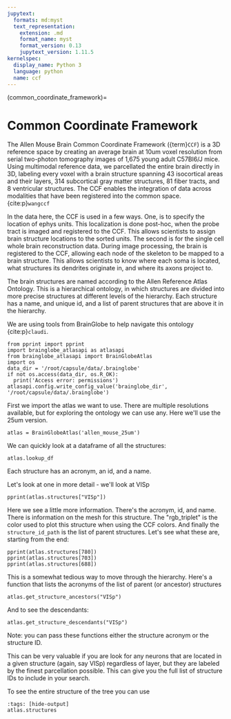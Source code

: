 ```yaml
---
jupytext:
  formats: md:myst
  text_representation:
    extension: .md
    format_name: myst
    format_version: 0.13
    jupytext_version: 1.11.5
kernelspec:
  display_name: Python 3
  language: python
  name: ccf
---
```


(common_coordinate_framework)=
# Common Coordinate Framework

The Allen Mouse Brain Common Coordinate Framework ({term}`CCF`) is a 3D reference space by creating an average brain at 10um voxel resolution from serial two-photon tomography images of 1,675 young adult C57Bl6/J mice. Using multimodal reference data, we parcellated the entire brain directly in 3D, labeling every voxel with a brain structure spanning 43 isocortical areas and their layers, 314 subcortical gray matter structures, 81 fiber tracts, and 8 ventricular structures. The CCF enables the integration of data across modalities that have been registered into the common space. {cite:p}`wangccf`

In the data here, the CCF is used in a few ways. One, is to specify the location of ephys units. This localization is done post-hoc, when the probe tract is imaged and registered to the CCF. This allows scientists to assign brain structure locations to the sorted units.
The second is for the single cell whole brain reconstruction data. During image processing, the brain is registered to the CCF, allowing each node of the skeleton to be mapped to a brain structure. This allows scientists to know where each soma is located, what structures its dendrites originate in, and where its axons project to. 

The brain structures are named according to the Allen Reference Atlas Ontology. This is a hierarchical ontology, in which structures are divided into more precise structures at different levels of the hierarchy. Each structure has a name, and unique id, and a list of parent structures that are above it in the hierarchy. 

We are using tools from BrainGlobe to help navigate this ontology {cite:p}`claudi`. 

```{code-cell} ipython3
from pprint import pprint
import brainglobe_atlasapi as atlasapi
from brainglobe_atlasapi import BrainGlobeAtlas
import os
data_dir = '/root/capsule/data/.brainglobe'
if not os.access(data_dir, os.R_OK):
  print('Access error: permissions')
atlasapi.config.write_config_value('brainglobe_dir', '/root/capsule/data/.brainglobe')
```

First we import the atlas we want to use. There are multiple resolutions available, but for exploring the ontology we can use any. Here we'll use the 25um version.

```{code-cell} ipython3
atlas = BrainGlobeAtlas('allen_mouse_25um')
```

We can quickly look at a dataframe of all the structures:

```{code-cell} ipython3
atlas.lookup_df
```

Each structure has an acronym, an id, and a name. 

Let's look at one in more detail - we'll look at VISp

```{code-cell} ipython3
pprint(atlas.structures["VISp"])
```

Here we see a little more information. There's the acronym, id, and name. There is information on the mesh for this structure. The "rgb_triplet" is the color used to plot this structure when using the CCF colors. And finally the `structure_id_path` is the list of parent structures. Let's see what these are, starting from the end:

```{code-cell} ipython3
pprint(atlas.structures[780])
pprint(atlas.structures[703])
pprint(atlas.structures[688])
```

This is a somewhat tedious way to move through the hierarchy. Here's a function that lists the acronyms of the list of parent (or ancestor) structures

```{code-cell} ipython3
atlas.get_structure_ancestors("VISp")
```

And to see the descendants:

```{code-cell} ipython3
atlas.get_structure_descendants("VISp")
```

Note: you can pass these functions either the structure acronym or the structure ID. 

This can be very valuable if you are look for any neurons that are located in a given structure (again, say VISp) regardless of layer, but they are labeled by the finest parcellation possible. This can give you the full list of structure IDs to include in your search. 

To see the entire structure of the tree you can use

```{code-cell} ipython3
:tags: [hide-output]
atlas.structures
```
